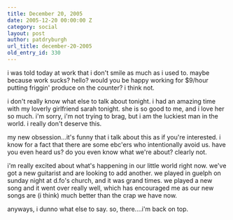 ```yaml
---
title: December 20, 2005
date: 2005-12-20 00:00:00 Z
category: social
layout: post
author: patdryburgh
url_title: december-20-2005
old_entry_id: 330
---
```


i was told today at work that i don't smile as much as i used to. maybe because work sucks?  hello?  would you be happy working for $9/hour putting friggin' produce on the counter?  i think not. 

i don't really know what else to talk about tonight. i had an amazing time with my loverly girlfriend sarah tonight. she is so good to me, and i love her so much. i'm sorry, i'm not trying to brag, but i am the luckiest man in the world. i really don't deserve this. 

my new obsession...it's funny that i talk about this as if you're interested. i know for a fact that there are some ebc'ers who intentionally avoid us. have you even heard us?  do you even know what we're about?  clearly not. 

i'm really excited about what's happening in our little world right now. we've got a new guitarist and are looking to add another. we played in guelph on sunday night at d.fo's church, and it was grand times. we played a new song and it went over really well, which has encouraged me as our new songs are (i think) much better than the crap we have now. 

anyways, i dunno what else to say. so, there....i'm back on top.